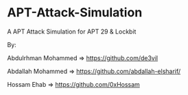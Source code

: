 # APT-Attack-Simulation
A APT Attack Simulation for APT 29 &amp; Lockbit

By:

Abdulrhman Mohammed => https://github.com/de3vil 

Abdallah Mohammed   => https://github.com/abdallah-elsharif/

Hossam Ehab         => https://github.com/0xHossam


